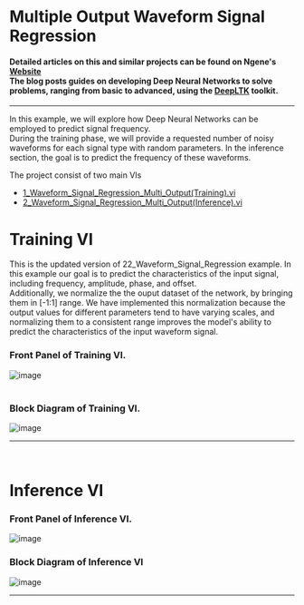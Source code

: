 # Multiple Output Waveform Signal Regression


#### Detailed articles on this and similar projects can be found on Ngene's [Website](https://www.ngene.co/blog) <br/> The blog posts guides on developing Deep Neural Networks to solve problems, ranging from basic to advanced, using the [DeepLTK](https://www.ngene.co/deep-learning-toolkit-for-labview) toolkit.
----

In this example, we will explore how Deep Neural Networks can be employed to predict signal frequency.
<br/>
During the training phase, we will provide a requested number of noisy waveforms for each signal type with random parameters. In the inference section, the goal is to predict the frequency of these waveforms.
<br/>

The project consist of two main VIs
- [1_Waveform_Signal_Regression_Multi_Output(Training).vi](#training-vi)
- [2_Waveform_Signal_Regression_Multi_Output(Inference).vi](#inference-vi)

# Training VI
This is the updated version of 22_Waveform_Signal_Regression example. In this example our goal is to predict the characteristics of the input signal, including frequency, amplitude, phase, and offset. <br/>
Additionally, we normalize the the ouput dataset of the network, by bringing them in [-1:1] range. We have implemented this normalization because the output values for different parameters tend to have varying scales, and normalizing them to a consistent range improves the model's ability to predict the characteristics of the input waveform signal.
### Front Panel of Training VI. <br/>

![image](https://github.com/ngenehub/deepltk_examples/assets/131282716/e2989fcd-0ac6-42ba-9181-87e53343d4a8) <br/> <br/>

### Block Diagram of Training VI. <br/>

![image](https://github.com/ngenehub/deepltk_examples/assets/131282716/abf3977f-de3d-451c-86f4-bc4f365fc9dc)

----

<br/>

# Inference VI

### Front Panel of Inference VI. <br/>

![image](https://github.com/ngenehub/deepltk_examples/assets/131282716/7170628c-5bfd-4183-9316-0840ab52c30a)

### Block Diagram of Inference VI <br/>

![image](https://github.com/ngenehub/deepltk_examples/assets/131282716/e8dbcd9f-4db7-4e76-8cf5-54d52ea2a4f9)

----

<br/>






